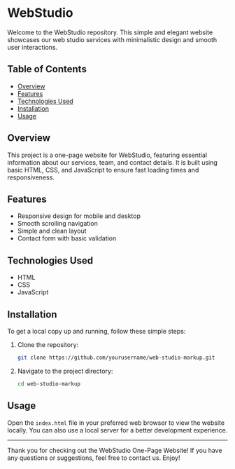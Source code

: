# WebStudio

Welcome to the WebStudio repository. This simple and elegant website showcases our web studio services with minimalistic design and smooth user interactions.

## Table of Contents

- [Overview](#overview)
- [Features](#features)
- [Technologies Used](#technologies-used)
- [Installation](#installation)
- [Usage](#usage)


## Overview

This project is a one-page website for WebStudio, featuring essential information about our services, team, and contact details. It is built using basic HTML, CSS, and JavaScript to ensure fast loading times and responsiveness.

## Features

- Responsive design for mobile and desktop
- Smooth scrolling navigation
- Simple and clean layout
- Contact form with basic validation

## Technologies Used

- HTML
- CSS
- JavaScript

## Installation

To get a local copy up and running, follow these simple steps:

1. Clone the repository:
    ```bash
    git clone https://github.com/yourusername/web-studio-markup.git
    ```

2. Navigate to the project directory:
    ```bash
    cd web-studio-markup 
    ```

## Usage

Open the `index.html` file in your preferred web browser to view the website locally. You can also use a local server for a better development experience.

---

Thank you for checking out the WebStudio One-Page Website! If you have any questions or suggestions, feel free to contact us. Enjoy!

